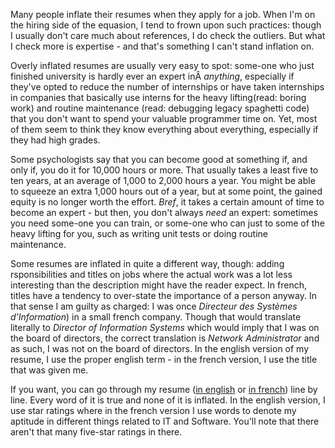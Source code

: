 Many people inflate their resumes when they apply for a job. When I'm on the hiring side of the equasion, I tend to frown upon such practices: though I usually don't care much about references, I do check the outliers. But what I check more is expertise - and that's something I can't stand inflation on.

<!--more-->

Overly inflated resumes are usually very easy to spot: some-one who just finished university is hardly ever an expert inÂ *anything*, especially if they've opted to reduce the number of internships or have taken internships in companies that basically use interns for the heavy lifting(read: boring work) and routine maintenance (read: debugging legacy spaghetti code) that you don't want to spend your valuable programmer time on. Yet, most of them seem to think they know everything about everything, especially if they had high grades.

Some psychologists say that you can become good at something if, and only if, you do it for 10,000 hours or more. That usually takes a least five to ten years, at an average of 1,000 to 2,000 hours a year. You might be able to squeeze an extra 1,000 hours out of a year, but at some point, the gained equity is no longer worth the effort. _Bref_, it takes a certain amount of time to become an expert - but then, you don't always _need_ an expert: sometimes you need some-one you can train, or some-one who can just to some of the heavy lifting for you, such as writing unit tests or doing routine maintenance.

Some resumes are inflated in quite a different way, though: adding rsponsibilities and titles on jobs where the actual work was a lot less interesting than the description might have the reader expect. In french, titles have a tendency to over-state the importance of a person anyway. In that sense I am guilty as charged: I was once _Directeur des Syst&egrave;mes d'Information_) in a small french company. Though that would translate literally to _Director of Information Systems_ which would imply that I was on the board of directors, the correct translation is _Network Administrator_ and as such, I was not on the board of directors. In the english version of my resume, I use the proper english term - in the french version, I use the title that was given me.

If you want, you can go through my resume ([in english](/assets/Resume.pdf) or [in french](/assets/CV.pdf)) line by line. Every word of it is true and none of it is inflated. In the english version, I use star ratings where in the french version I use words to denote my aptitude in different things related to IT and Software. You'll note that there aren't that many five-star ratings in there.